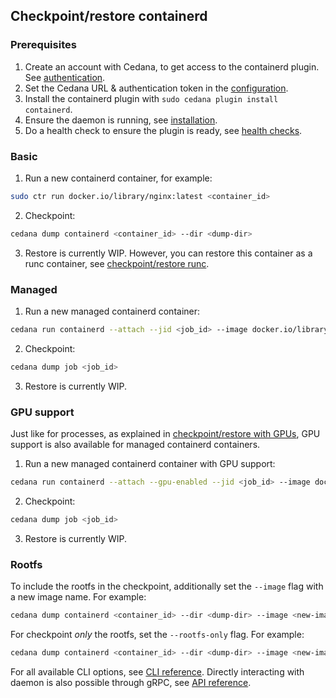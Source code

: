 ## Checkpoint/restore containerd

### Prerequisites
1. Create an account with Cedana, to get access to the containerd plugin. See [authentication](https://docs.cedana.ai/setup/authentication).
2. Set the Cedana URL & authentication token in the [configuration](../configuration.md).
3. Install the containerd plugin with `sudo cedana plugin install containerd`.
4. Ensure the daemon is running, see [installation](../installation.md).
5. Do a health check to ensure the plugin is ready, see [health checks](../health.md).

### Basic
1. Run a new containerd container, for example:

  ```sh
  sudo ctr run docker.io/library/nginx:latest <container_id>
  ```
2. Checkpoint:

  ```sh
  cedana dump containerd <container_id> --dir <dump-dir>
  ```
3. Restore is currently WIP. However, you can restore this container as a runc container, see [checkpoint/restore runc](../runc/cr.md).

### Managed
1. Run a new managed containerd container:
  ```sh
  cedana run containerd --attach --jid <job_id> --image docker.io/library/nginx:latest
  ```
2. Checkpoint:
  ```sh
  cedana dump job <job_id>
  ```
3. Restore is currently WIP.

### GPU support
Just like for processes, as explained in [checkpoint/restore with GPUs](../gpu/cr.md), GPU support is also available for managed containerd containers.

1. Run a new managed containerd container with GPU support:
  ```sh
  cedana run containerd --attach --gpu-enabled --jid <job_id> --image docker.io/library/nginx:latest
  ```
2. Checkpoint:
  ```sh
  cedana dump job <job_id>
  ```
3. Restore is currently WIP.

### Rootfs
To include the rootfs in the checkpoint, additionally set the `--image` flag with a new image name. For example:

```sh
cedana dump containerd <container_id> --dir <dump-dir> --image <new-image-name>
```
For checkpoint _only_ the rootfs, set the `--rootfs-only` flag. For example:

```sh
cedana dump containerd <container_id> --dir <dump-dir> --image <new-image-name> --rootfs-only
```

For all available CLI options, see [CLI reference](cli/cedana.md). Directly interacting with daemon is also possible through gRPC, see [API reference](api.md).
